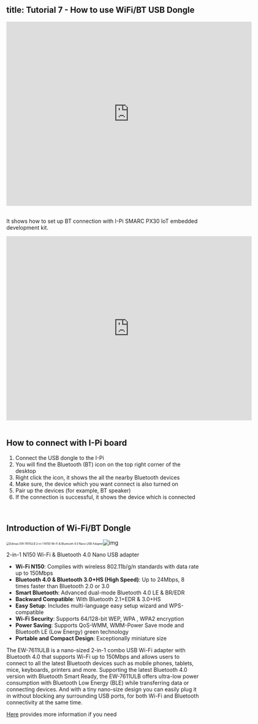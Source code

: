 title: Tutorial 7 - How to use WiFi/BT USB Dongle
---

<div class="contentiframe">

<iframe  class="responsive-iframe"  width="640" height="480" src="https://www.youtube.com/embed/XLbOluKs3sI" frameborder="0" allow="autoplay; encrypted-media" allowfullscreen></iframe>

</div>

<br>	


It shows how to set up BT connection with I-Pi SMARC PX30 IoT embedded development kit.
<div class="contentiframe">

<iframe  class="responsive-iframe"  width="640" height="480" src="https://www.youtube.com/embed/t5f7eZRb6dY"  frameborder="0" allow="autoplay; encrypted-media" allowfullscreen></iframe>

</div>

<br>

## How to connect with I-Pi board

1. Connect the USB dongle to the I-Pi
2. You will find the Bluetooth (BT) icon on the top right corner of the desktop
3. Right click the icon, it shows the all the nearby Bluetooth devices
4. Make sure, the device which you want connect is also turned on
5. Pair up the devices (for example, BT speaker)
6. If the connection is successful, it shows the device which is connected

<br>

## Introduction of Wi-Fi/BT Dongle

<img src="https://www.edimax.com/edimax/mw/cufiles/images/products/pics/logo/Wi-Fi_Bluetooth_combo_200x159.png" alt="Edimax EW-7611ULB 2-in-1 N150 Wi-Fi & Bluetooth 4.0 Nano USB Adapter" style="zoom:50%;" />![img](https://www.edimax.com/edimax/mw/cufiles/images/products/pics/ew-7611ulb/thumb_big/EW-7611ULB_Photo_01_1000x1000.jpg)

2-in-1 N150 Wi-Fi & Bluetooth 4.0 Nano USB adapter

- **Wi-Fi N150**: Complies with wireless 802.11b/g/n standards with data rate up to 150Mbps
- **Bluetooth 4.0 & Bluetooth 3.0+HS (High Speed)**: Up to 24Mbps, 8 times faster than Bluetooth 2.0 or 3.0
- **Smart Bluetooth**: Advanced dual-mode Bluetooth 4.0 LE & BR/EDR
- **Backward Compatible**: With Bluetooth 2.1+EDR & 3.0+HS
- **Easy Setup**: Includes multi-language easy setup wizard and WPS-compatible
- **Wi-Fi Security**: Supports 64/128-bit WEP, WPA , WPA2 encryption
- **Power Saving**: Supports QoS-WMM, WMM-Power Save mode and Bluetooth LE (Low Energy) green technology
- **Portable and Compact Design**: Exceptionally miniature size

The EW-7611ULB is a nano-sized 2-in-1 combo USB Wi-Fi adapter with Bluetooth 4.0 that supports Wi-Fi up to 150Mbps and allows users to connect to all the latest Bluetooth devices such as mobile phones, tablets, mice, keyboards, printers and more. Supporting the latest Bluetooth 4.0 version with Bluetooth Smart Ready, the EW-7611ULB offers ultra-low power consumption with Bluetooth Low Energy (BLE) while transferring data or connecting devices. And with a tiny nano-size design you can easily plug it in without blocking any surrounding USB ports, for both Wi-Fi and Bluetooth connectivity at the same time. 

[Here](https://www.edimax.com/edimax/merchandise/merchandise_detail/data/edimax/global/wireless_adapters_n150/ew-7611ulb) provides more information if you need

 



